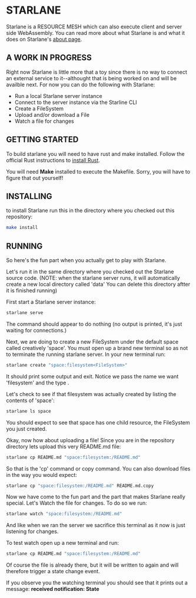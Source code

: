 # STARLANE
Starlane is a RESOURCE MESH which can also execute client and server side WebAssembly. You can read more about what Starlane is and what it does on Starlane's [about page](http://starlane.io/about/).

## A WORK IN PROGRESS 
Right now Starlane is little more that a toy since there is no way to connect an external service to it--althought that is being worked on and will be availble next.  For now you can do the following with Starlane: 

* Run a local Starlane server instance
* Connect to the server instance via the Starline CLI
* Create a FileSystem
* Upload and/or download a File
* Watch a file for changes

## GETTING STARTED
To build starlane you will need to have rust and make installed.  Follow the official Rust instructions to [install Rust](https://www.rust-lang.org/tools/install).

You will need **Make** installed to execute the Makefile.  Sorry, you will have to figure that out yourself!

## INSTALLING
to install Starlane run this in the directory where you checked out this repository:

```bash
make install
```

## RUNNING
So here's the fun part when you actually get to play with Starlane.  

Let's run it in the same directory where you checked out the Starlane source code.  (NOTE: when the starlane server runs, it will automatically create a new local directory called 'data' You can delete this directory aftter it is finished running)

First start a Starlane server instance:

```bash
starlane serve
```

The command should appear to do nothing (no output is printed, it's just waiting for connections.)

Next, we are doing to create a new FileSystem under the default space called creatively 'space'.  You must open up a brand new terminal so as not to terminate the running starlane server.  In your new terminal run:

```bash
starlane create "space:filesystem<FileSystem>"
```

It should print some output and exit.  Notice we pass the name we want 'filesystem' and the type <FileSystem>.

Let's check to see if that filesystem was actually created by listing the contents of 'space':

```bash
starlane ls space
```

You should expect to see that space has one child resource, the FileSystem you just created.

Okay, now how about uploading a file!  Since you are in the repository directory lets upload this very README.md file:

```bash
starlane cp README.md "space:filesystem:/README.md"
```

So that is the 'cp' command or copy command.  You can also download files in the way you would expect:

```bash
starlane cp "space:filesystem:/README.md" README.md.copy
```

Now we have come to the fun part and the part that makes Starlane really special.  Let's Watch the file for changes.  To do so we run:

```bash
starlane watch "space:filesystem:/README.md"
```

And like when we ran the server we sacrifice this terminal as it now is just listening for changes.  

To test watch open up a new terminal and run:

```bash
starlane cp README.md "space:filesystem:/README.md"
```

Of course the file is already there, but it will be written to again and will therefore trigger a state change event.

If you observe you the watching terminal you should see that it prints out a message: **received notification: State**





















